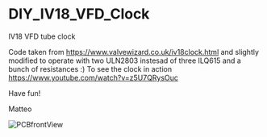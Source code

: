 # DIY_IV18_VFD_Clock
IV18 VFD tube clock

Code taken from https://www.valvewizard.co.uk/iv18clock.html and slightly modified to operate with two ULN2803 instesad of three ILQ615 and a bunch of resistances :)
To see the clock in action https://www.youtube.com/watch?v=z5U7QRysOuc

Have fun!

Matteo

![PCBfrontView](https://github.com/matt199394/DIY_IV18_VFD_Clock/assets/65487240/26b33b60-741a-4f5a-bff6-f0453fcbe3f6)
